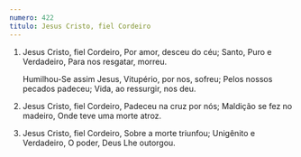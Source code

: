 ```yaml
---
numero: 422
titulo: Jesus Cristo, fiel Cordeiro
---
```

1. Jesus Cristo, fiel Cordeiro,
   Por amor, desceu do céu;
   Santo, Puro e Verdadeiro,
   Para nos resgatar, morreu.

    Humilhou-Se assim Jesus,
    Vitupério, por nos, sofreu;
    Pelos nossos pecados padeceu;
    Vida, ao ressurgir, nos deu.

2. Jesus Cristo, fiel Cordeiro,
   Padeceu na cruz por nós;
   Maldição se fez no madeiro,
   Onde teve uma morte atroz.

3. Jesus Cristo, fiel Cordeiro,
   Sobre a morte triunfou;
   Unigênito e Verdadeiro,
   O poder, Deus Lhe outorgou.
